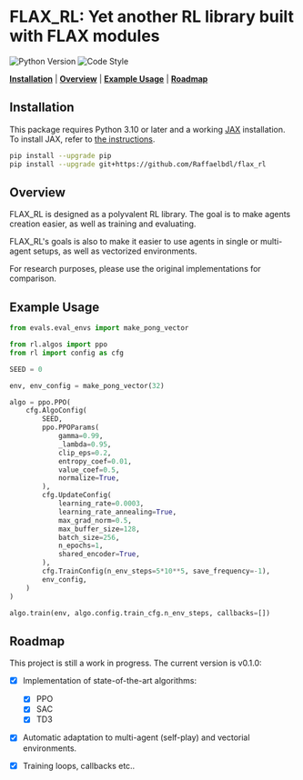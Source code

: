 # FLAX_RL: Yet another RL library built with FLAX modules

![Python Version](https://img.shields.io/badge/Python->=3.10-blue)
![Code Style](https://img.shields.io/badge/Code_Style-black-black)

[**Installation**](#installation) 
|  [**Overview**](#overview) 
| [**Example Usage**](#example-usage)
| [**Roadmap**](#roadmap)

## Installation
This package requires Python 3.10 or later and a working [JAX](https://github.com/google/jax) installation.
To install JAX, refer to [the instructions](https://github.com/google/jax#installation).

```bash
pip install --upgrade pip
pip install --upgrade git+https://github.com/Raffaelbdl/flax_rl
```

## Overview

FLAX_RL is designed as a polyvalent RL library. The goal is to make agents creation easier, as well as training and evaluating. 

FLAX_RL's goals is also to make it easier to use agents in single or multi-agent setups, as well as vectorized environments.

For research purposes, please use the original implementations for comparison. 


## Example Usage
```python
from evals.eval_envs import make_pong_vector

from rl.algos import ppo
from rl import config as cfg

SEED = 0

env, env_config = make_pong_vector(32)

algo = ppo.PPO(
    cfg.AlgoConfig(
        SEED,
        ppo.PPOParams(
            gamma=0.99,
            _lambda=0.95,
            clip_eps=0.2,
            entropy_coef=0.01,
            value_coef=0.5,
            normalize=True,
        ),
        cfg.UpdateConfig(
            learning_rate=0.0003,
            learning_rate_annealing=True,
            max_grad_norm=0.5,
            max_buffer_size=128,
            batch_size=256,
            n_epochs=1,
            shared_encoder=True,
        ),
        cfg.TrainConfig(n_env_steps=5*10**5, save_frequency=-1),
        env_config,
    )
)

algo.train(env, algo.config.train_cfg.n_env_steps, callbacks=[])
```

## Roadmap

This project is still a work in progress. The current version is v0.1.0:
- [x] Implementation of state-of-the-art algorithms:
    - [x] PPO 
    - [x] SAC
    - [x] TD3
- [x] Automatic adaptation to multi-agent (self-play) and vectorial environments. 
- [x] Training loops, callbacks etc..

